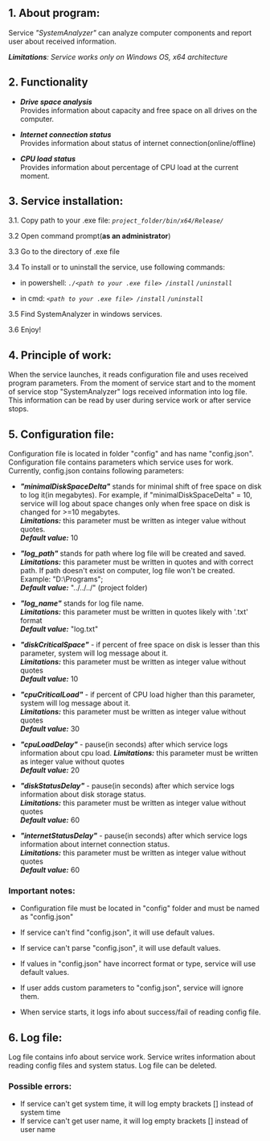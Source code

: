 ## 	**1. About program:**

Service *"SystemAnalyzer"* can analyze computer components and report user about received information.

***Limitations**:  Service works only on Windows OS, x64 architecture*

## **2. Functionality**

- ***Drive space analysis***  
	Provides information about capacity and free space on all drives on the computer. 

- ***Internet connection status***  
	Provides information about status of internet connection(online/offline)

- ***CPU load status***  
	Provides information about percentage of CPU load at the current moment.

## **3. Service installation:**
3.1.	Copy path to your .exe file: *`project_folder/bin/x64/Release/`*

3.2 Open command prompt(**as an administrator**)

3.3 Go to the directory of .exe file  

3.4 To install or to uninstall the service, use following commands:  
- in powershell:  *`./<path to your .exe file> /install`* *`/uninstall`* 

- in cmd: *`<path to your .exe file> /install`* *`/uninstall`*

3.5 Find SystemAnalyzer in windows services.  

3.6 Enjoy!

## **4. Principle of work:**
When the service launches, it reads configuration file and uses received program parameters.
From the moment of service start and to the moment of service stop "SystemAnalyzer" logs received information into log file. This information can be read by user during service work or after service stops.

## **5. Configuration file:**
Configuration file is located in folder "config" and has name "config.json". Configuration file contains parameters which service uses for work.
Currently, config.json contains following parameters:

- 	***"minimalDiskSpaceDelta"*** stands for minimal shift of free space on 		disk to log it(in megabytes). For example, if "minimalDiskSpaceDelta" = 10, 	service will log about space changes only when free space on disk is 			changed for >=10 megabytes.  
	***Limitations:*** this parameter must be written as integer value without quotes.  
	***Default value:*** 10

- 	***"log_path"*** stands for path where log file will be created and saved.  
	***Limitations:*** this parameter must be written in quotes and with 		correct path. If path doesn't exist on computer, log file won't be created. Example: "D:\Programs";   
	***Default value:*** "../../../"  (project folder)

-	***"log_name"*** stands for log file name.  
	***Limitations:*** this parameter must be written in quotes likely with '.txt' format  
	***Default value:*** "log.txt"

-	***"diskCriticalSpace"*** - if percent of free space on disk is lesser 			than this parameter, system will log message about it.  
	***Limitations:*** this parameter must be written as integer value without quotes   
	***Default value:*** 10

-	***"cpuCriticalLoad"*** - if percent of CPU load higher than this 				parameter, system will log message about it.  
	***Limitations:*** this parameter must be written as integer value without quotes   
	***Default value:*** 30

-	***"cpuLoadDelay"*** - pause(in seconds) after which service logs 			 information about cpu load.
	***Limitations:*** this parameter must be written as integer value without quotes    
	***Default value:*** 20

-	***"diskStatusDelay"*** - pause(in seconds) after which service logs 			 information about disk storage status.    
	***Limitations:*** this parameter must be written as integer value without quotes    
	***Default value:*** 60 

-	***"internetStatusDelay"*** - pause(in seconds) after which service logs 			 information about internet connection status.  
	***Limitations:*** this parameter must be written as integer value without quotes    
	***Default value:*** 60 

### **Important notes:** 
-	Configuration file must be located in "config" folder and must be named as "config.json"

-	If service can't find "config.json", it will use default values.

-	If service can't parse "config.json", it will use default values.

-	If values in "config.json" have incorrect format or type, service will use default values.

-	If user adds custom parameters to "config.json", service will ignore them.

-	When service starts, it logs info about success/fail of reading config file.


## **6. Log file:**
Log file contains info about service work. Service writes information about reading config files and system status. Log file can be deleted.

### **Possible errors:**
- If service can't get system time, it will log empty brackets [] instead of system time  
- If service can't get user name, it will log empty brackets [] instead of user name 
 



